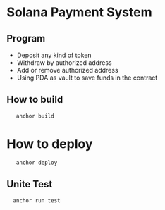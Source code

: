 # Solana Payment System
## Program
- Deposit any kind of token
- Withdraw by authorized address
- Add or remove authorized address
- Using PDA as vault to save funds in the contract

## How to build

       anchor build

 # How to deploy

       anchor deploy

## Unite Test

      anchor run test
